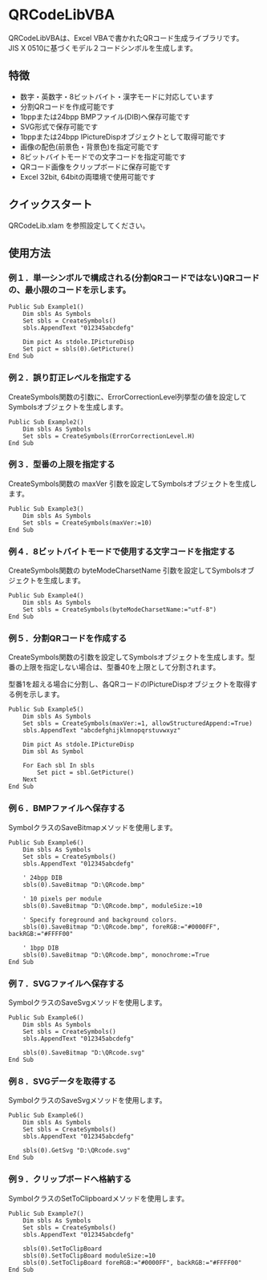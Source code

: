 # QRCodeLibVBA
QRCodeLibVBAは、Excel VBAで書かれたQRコード生成ライブラリです。  
JIS X 0510に基づくモデル２コードシンボルを生成します。

## 特徴
- 数字・英数字・8ビットバイト・漢字モードに対応しています
- 分割QRコードを作成可能です
- 1bppまたは24bpp BMPファイル(DIB)へ保存可能です
- SVG形式で保存可能です
- 1bppまたは24bpp IPictureDispオブジェクトとして取得可能です  
- 画像の配色(前景色・背景色)を指定可能です
- 8ビットバイトモードでの文字コードを指定可能です
- QRコード画像をクリップボードに保存可能です
- Excel 32bit, 64bitの両環境で使用可能です


## クイックスタート
QRCodeLib.xlam を参照設定してください。  


## 使用方法
### 例１．単一シンボルで構成される(分割QRコードではない)QRコードの、最小限のコードを示します。

```VBA
Public Sub Example1()
    Dim sbls As Symbols
    Set sbls = CreateSymbols()
    sbls.AppendText "012345abcdefg"

    Dim pict As stdole.IPictureDisp
    Set pict = sbls(0).GetPicture()
End Sub
```

### 例２．誤り訂正レベルを指定する
CreateSymbols関数の引数に、ErrorCorrectionLevel列挙型の値を設定してSymbolsオブジェクトを生成します。

```VBA
Public Sub Example2()
    Dim sbls As Symbols
    Set sbls = CreateSymbols(ErrorCorrectionLevel.H)
End Sub
```

### 例３．型番の上限を指定する
CreateSymbols関数の maxVer 引数を設定してSymbolsオブジェクトを生成します。

```VBA
Public Sub Example3()
    Dim sbls As Symbols
    Set sbls = CreateSymbols(maxVer:=10)
End Sub
```

### 例４．8ビットバイトモードで使用する文字コードを指定する
CreateSymbols関数の byteModeCharsetName 引数を設定してSymbolsオブジェクトを生成します。

```VBA
Public Sub Example4()
    Dim sbls As Symbols
    Set sbls = CreateSymbols(byteModeCharsetName:="utf-8")
End Sub
```

### 例５．分割QRコードを作成する
CreateSymbols関数の引数を設定してSymbolsオブジェクトを生成します。型番の上限を指定しない場合は、型番40を上限として分割されます。  

型番1を超える場合に分割し、各QRコードのIPictureDispオブジェクトを取得する例を示します。

```VBA
Public Sub Example5()
    Dim sbls As Symbols
    Set sbls = CreateSymbols(maxVer:=1, allowStructuredAppend:=True)
    sbls.AppendText "abcdefghijklmnopqrstuvwxyz"
    
    Dim pict As stdole.IPictureDisp
    Dim sbl As Symbol
    
    For Each sbl In sbls
        Set pict = sbl.GetPicture()
    Next
End Sub
```

### 例６．BMPファイルへ保存する
SymbolクラスのSaveBitmapメソッドを使用します。

```VBA
Public Sub Example6()
    Dim sbls As Symbols
    Set sbls = CreateSymbols()
    sbls.AppendText "012345abcdefg"
    
    ' 24bpp DIB
    sbls(0).SaveBitmap "D:\QRcode.bmp"
    
    ' 10 pixels per module
    sbls(0).SaveBitmap "D:\QRcode.bmp", moduleSize:=10
    
    ' Specify foreground and background colors.
    sbls(0).SaveBitmap "D:\QRcode.bmp", foreRGB:="#0000FF", backRGB:="#FFFF00"
    
    ' 1bpp DIB
    sbls(0).SaveBitmap "D:\QRcode.bmp", monochrome:=True
End Sub
```

### 例７．SVGファイルへ保存する
SymbolクラスのSaveSvgメソッドを使用します。

```VBA
Public Sub Example6()
    Dim sbls As Symbols
    Set sbls = CreateSymbols()
    sbls.AppendText "012345abcdefg"
    
    sbls(0).SaveBitmap "D:\QRcode.svg"    
End Sub
```

### 例８．SVGデータを取得する
SymbolクラスのSaveSvgメソッドを使用します。

```VBA
Public Sub Example6()
    Dim sbls As Symbols
    Set sbls = CreateSymbols()
    sbls.AppendText "012345abcdefg"
    
    sbls(0).GetSvg "D:\QRcode.svg"    
End Sub
```

### 例９．クリップボードへ格納する
SymbolクラスのSetToClipboardメソッドを使用します。

```VBA
Public Sub Example7()
    Dim sbls As Symbols
    Set sbls = CreateSymbols()
    sbls.AppendText "012345abcdefg"
    
    sbls(0).SetToClipBoard
    sbls(0).SetToClipBoard moduleSize:=10
    sbls(0).SetToClipBoard foreRGB:="#0000FF", backRGB:="#FFFF00"
End Sub
```

